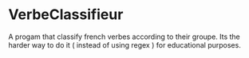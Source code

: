 # VerbeClassifieur
A progam that classify french verbes according to their groupe.
Its the harder way to do it ( instead of using regex ) for educational purposes.
